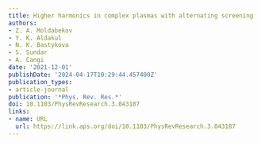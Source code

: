 ```yaml
---
title: Higher harmonics in complex plasmas with alternating screening
authors:
- Z. A. Moldabekov
- Y. K. Aldakul
- N. K. Bastykova
- S. Sundar
- A. Cangi
date: '2021-12-01'
publishDate: '2024-04-17T10:29:44.457400Z'
publication_types:
- article-journal
publication: '*Phys. Rev. Res.*'
doi: 10.1103/PhysRevResearch.3.043187
links:
- name: URL
  url: https://link.aps.org/doi/10.1103/PhysRevResearch.3.043187
---
```

